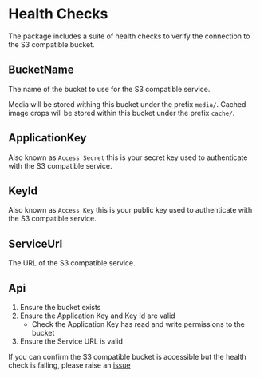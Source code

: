 ﻿# Health Checks

The package includes a suite of health checks to verify the connection to the S3 compatible bucket.

## BucketName

The name of the bucket to use for the S3 compatible service.

Media will be stored withing this bucket under the prefix `media/`.
Cached image crops will be stored within this bucket under the prefix `cache/`.

## ApplicationKey

Also known as `Access Secret` this is your secret key used to authenticate with the S3 compatible service.

## KeyId

Also known as `Access Key` this is your public key used to authenticate with the S3 compatible service.

## ServiceUrl

The URL of the S3 compatible service.

## Api

1. Ensure the bucket exists
2. Ensure the Application Key and Key Id are valid
    - Check the Application Key has read and write permissions to the bucket
3. Ensure the Service URL is valid

If you can confirm the S3 compatible bucket is accessible but the health check is failing, please raise an [issue](https://github.com/jcdcdev/Umbraco.Community.FileSystemProviders.B2/issues/new?assignees=&labels=bug&projects=&template=bug.yml)